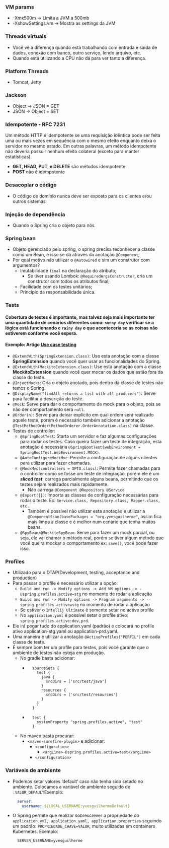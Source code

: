 ### VM params
 - -Xmx500m -> Limita a JVM a 500mb
 - -XshowSettings:vm -> Mostra as settings da JVM

### Threads virtuais
- Você vê a diferença quando está trabalhando com entrada e saída de dados, conexão com banco, outro serviço, lendo arquivo, etc.
- Quando está utilizando a CPU não dá para ver tanto a diferença.

### Platform Threads
- Tomcat, Jetty

### Jackson
- Object -> JSON   = GET
- JSON   -> Object = SET

### Idempotente - RFC 7231
Um método HTTP é idempotente se uma requisição idêntica pode ser feita uma ou mais vezes em sequência com o mesmo efeito enquanto deixa o servidor no mesmo estado. Em outras palavras, um método idempotente não deveria possuir nenhum efeito colateral (exceto para manter estatísticas).

- **GET, HEAD, PUT, e DELETE** são métodos idempotente
- **POST** não é idempotente

### Desacoplar o código
- O código de domínio nunca deve ser exposto para os clientes e/ou outros sistemas

### Injeção de dependência
- Quando o Spring cria o objeto para nós.

### Spring bean
- Objeto gerenciado pelo spring, o spring precisa reconhecer a classe como um Bean, e isso se dá através da anotação ```@Component```;
- Por qual motivo não utilizar o ```@Autowired``` e sim um construtor com argumentos?
  - Imutabilidade ```final``` na declaração do atributo;
    - Se tiver usando Lombok: ```@RequiredArgsConstructor```, cria um construtor com todos os atributos final;
  - Facilidade com os testes unitários;
  - Princípio da responsabilidade única.

### Tests
#### Cobertura de testes é importante, mas talvez seja mais importante ter uma quantidade de cenários diferentes como: ```sunny day``` verificar se a lógica está funcionando e ```rainy day``` o que aconteceria se as coisas não estiverem conforme você espera.
#### Exemplo: Artigo [Use case testing](https://www.softwaretestinghelp.com/use-case-testing/)
* ```@ExtendWith(SpringExtension.class)```: Use esta anotação com a classe **SpringExtension** quando você quer usar as funcionalidades do Spring.
* ```@ExtendWith(MockitoExtension.class)```: Use esta anotação com a classe **MockitoExtension** quando você quer mocar os dados que estão fora da classe do teste.
* ```@InjectMocks```: Cria o objeto anotado, pois dentro da classe de testes não temos o Spring.
* ```@DisplayName("findAll returns a list with all producers")```: Serve para facilitar a descrição do teste.
* ```@Mock```: Serve para dar o comportamento de mock para o objeto, pois se não der comportamento será ```null```.
* ```@Order(n)```: Serve para deixar explícito em qual ordem será realizado aquele teste, porém é necessário também adicionar a anotação ```@TestMethodOrder(MethodOrderer.OrderAnnotation.class)``` na classe.
* Testes de controller:
  * ```@SpringBootTest```: Starta um servidor e faz algumas configurações para rodar os testes. Caso queira fazer um teste de integração, esta anotação é necessária ```@SpringBootTest(webEnvironment = SpringBootTest.WebEnvironment.MOCK)```.
  * ```@AutoConfigureMockMvc```: Permite a configuração de alguns clientes para utilizar para fazer chamadas.
  * ```@MockMvc(controllers = XPTO.class)```: Permite fazer chamadas para o controller como se fosse um teste de integração, porém ele é um **_sliced test_**, carrega parcialmente alguns beans, permitindo que os testes sejam realizados mais rapidamente.
    * Não carrega ```@Component @Repository @Service```
  * ```@Import({})```: Importa as classes de configuração necessárias para rodar o teste. Ex: ```Service.class, Repository.class, Mapper.class, etc.```.
    * Também é possível não utilizar esta anotação e utilizar a ```@ComponentScan(basePackages = "org.yvesguilherme"```, assim fica mais limpa a classe e é melhor num cenário que tenha muitos beans.
  * ```@SpyBean/@MockitoSpyBean```: Serve para fazer um mock parcial, ou seja, ele vai chamar o método real, porém se tiver algum método que você queira mockar o comportamento ex: ```save()```, você pode fazer isso.

### Profiles
- Utilizado para o DTAP(Development, testing, acceptance and production)
- Para passar o profile é necessário utilizar a opção:
  - ```Build and run -> Modify options -> Add VM options -> -Dspring.profiles.active=stg``` no momento de rodar a aplicação
  - ```Build and run -> Modify options -> Program arguments -> --spring.profiles.active=stg``` no momento de rodar a aplicação
  - Se estiver o ```Intellij Ultimate``` é somente setar no active profile
  - No ```application.yaml``` é possível setar o profile ativo: ```spring.profiles.active:dev,prd```.
- Ele irá pegar tudo do application.yaml (padrão) e colocará no profile ativo application-stg.yaml ou application-prd.yaml.
- Uma maneira é utilizar a anotação ```@ActiveProfiles("PERFIL")``` em cada classe de teste.
- É sempre bom ter um profile para testes, pois você garante que o ambiente de testes não esteja em produção.
  - No gradle basta adicionar:
    - ```shell
        sourceSets {
          test {
            java {
              srcDirs = ['src/test/java']
            }
            resources {
              srcDirs = ['src/test/resources']
            }
          }
        }
      ```
    - ```shell
        test { 
          systemProperty "spring.profiles.active", "test" 
        }
      ``` 
  - No maven basta procurar:
    - ```<maven-surefire-plugin>``` e adicionar:
      - ```<configuration>```
        - ```<argLine>-Dspring.profiles.active=test</argLine>```
      - ```</configuration>```

### Variáveis de ambiente
- Podemos setar valores ‘default’ caso não tenha sido setado no ambiente. Colocamos a variável de ambiente seguido de ```:VALOR_DEFAULT```Exemplo:
    ```yaml
      server:
        username: ${LOCAL_USERNAME:yvesguilhermeDefault}
    ```
- O Spring permite que realizar sobrescrever a propriedade do ```application.yml, application.yaml, application.properties``` seguindo um padrão: ```PROPRIEDADE_CHAVE=VALOR```, muito utilizadas em containers Kubernetes. Exemplo:
    ```shell
      SERVER_USERNAME=yvesguilherme
    ```
